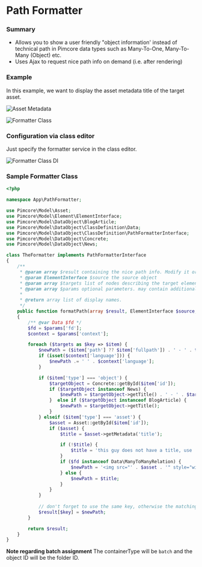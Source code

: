 # Path Formatter  

### Summary
* Allows you to show a user friendly "object information' instead of technical path in Pimcore data types such as Many-To-One, Many-To-Many (Object) etc.
* Uses Ajax to request nice path info on demand (i.e. after rendering) 

### Example

In this example, we want to display the asset metadata title of the target asset.

![Asset Metadata](../../../img/formatter_class_asset.png)

![Formatter Class](../../../img/formatter_class_object.png)

### Configuration via class editor

Just specify the formatter service in the class editor. 

![Formatter Class DI](../../../img/formatter_class_di.png)

### Sample Formatter Class

```php
<?php

namespace App\PathFormatter;

use Pimcore\Model\Asset;
use Pimcore\Model\Element\ElementInterface;
use Pimcore\Model\DataObject\BlogArticle;
use Pimcore\Model\DataObject\ClassDefinition\Data;
use Pimcore\Model\DataObject\ClassDefinition\PathFormatterInterface;
use Pimcore\Model\DataObject\Concrete;
use Pimcore\Model\DataObject\News;

class TheFormatter implements PathFormatterInterface
{
    /**
     * @param array $result containing the nice path info. Modify it or leave it as it is. Pass it out afterwards!
     * @param ElementInterface $source the source object
     * @param array $targets list of nodes describing the target elements
     * @param array $params optional parameters. may contain additional context information in the future. to be defined.
     * 
     * @return array list of display names.
     */
    public function formatPath(array $result, ElementInterface $source, array $targets, array $params): array
    {
        /** @var Data $fd */
        $fd = $params['fd'];
        $context = $params['context'];

        foreach ($targets as $key => $item) {
            $newPath = ($item['path'] ?? $item['fullpath']) . ' - ' . time();
            if (isset($context['language'])) {
                $newPath .= ' ' . $context['language'];
            }

            if ($item['type'] === 'object') {
                $targetObject = Concrete::getById($item['id']);
                if ($targetObject instanceof News) {
                    $newPath = $targetObject->getTitle() . ' - ' . $targetObject->getShortText();
                }  else if ($targetObject instanceof BlogArticle) {
                    $newPath = $targetObject->getTitle();
                }
            } elseif ($item['type'] === 'asset') {
                $asset = Asset::getById($item['id']);
                if ($asset) {
                    $title = $asset->getMetadata('title');

                    if (!$title) {
                        $title = 'this guy does not have a title, use ' . $newPath . ' instead';
                    }
                    if ($fd instanceof Data\ManyToManyRelation) {
                        $newPath = '<img src="' . $asset . '" style="width: 25px; height: 18px;" />' . $title;
                    } else {
                        $newPath = $title;
                    }
                }
            }
                
            // don't forget to use the same key, otherwise the matching doesn't work
            $result[$key] = $newPath;
        }

        return $result;
    }
}
```

**Note regarding batch assignment**
The containerType will be `batch` and the object ID will be the folder ID.
